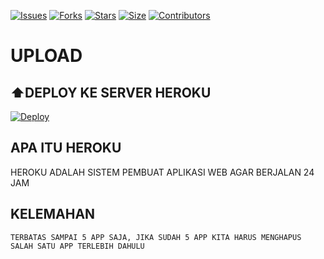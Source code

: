 [![Issues](https://img.shields.io/github/issues/derylprojects/filetolink?style=for-the-badge&color=green)](https://github.com/Anthoniraj82627/filetolink-12-april)
[![Forks](https://img.shields.io/github/forks/derylprojects/filetolink?style=for-the-badge&color=green)](https://github.com/Anthoniraj82627/filetolink-12-april)
[![Stars](https://img.shields.io/github/stars/derylprojects/filetolink?style=for-the-badge&color=green)](https://github.com/Anthoniraj82627/filetolink-12-april)
[![Size](https://img.shields.io/github/repo-size/derylprojects/filetolink?style=for-the-badge&color=green)](https://github.com/Anthoniraj82627/filetolink-12-april)
[![Contributors](https://img.shields.io/github/contributors/derylprojects/filetolink?style=for-the-badge&color=green)](https://github.com/Anthoniraj82627/filetolink-12-april)


# UPLOAD

## ⬆️DEPLOY KE SERVER HEROKU

[![Deploy](https://www.herokucdn.com/deploy/button.svg)](https://dashboard.heroku.com/new?button-url=https%3A%2F%2Fgithub.com%2Anthoniraj82627%2FFiletolink-12-april&template=https%3A%2F%2Fgithub.com%2FAnthoniraj82627%2filetolink-12-april)


## APA ITU HEROKU
HEROKU ADALAH SISTEM PEMBUAT APLIKASI WEB AGAR BERJALAN
24 JAM
## KELEMAHAN
```
TERBATAS SAMPAI 5 APP SAJA, JIKA SUDAH 5 APP KITA HARUS MENGHAPUS SALAH SATU APP TERLEBIH DAHULU
```
